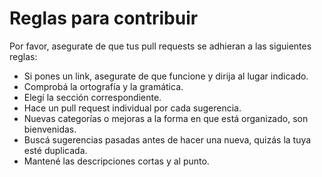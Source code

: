 # Reglas para contribuir

Por favor, asegurate de que tus pull requests se adhieran a las siguientes reglas:

- Si pones un link, asegurate de que funcione y dirija al lugar indicado.
- Comprobá la ortografía y la gramática.
- Elegí la sección correspondiente.
- Hace un pull request individual por cada sugerencia.
- Nuevas categorías o mejoras a la forma en que está organizado, son bienvenidas.
- Buscá sugerencias pasadas antes de hacer una nueva, quizás la tuya esté duplicada.
- Mantené las descripciones cortas y al punto.
